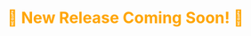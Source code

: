 <h1 align="center" style="color: orange;">🚀 New Release Coming Soon! 🚀</h1>

<!--
<h1 align="center" style="color: orange;">Spotify to Plex</h1>
[SCREENSHOTS]

A beautiful web application that you can use to sync your Spotify playlists with [Plex](https://plex.tv/). This application uses the data from Spotify (playlists or albums) and tries to find all the matching songs in Plex. With every playlists it gives you an overview of the songs that have been matched and how they have been matched. 

This project started because I'm using Home Assistant together with Plex and Sonos. During the week I'm listing to Spotify but in the evening and weekends Plex is more often used. Using this application I can automatically synchronise my Spotify songs with my Plex setup. 

Features
* Matching Spotify songs with Plex
* Imported automated personal playlists (e.g. Daylist)
* Export your missing songs (which could be used in [Tidal Media Downloader](https://github.com/yaronzz/Tidal-Media-Downloader))

Coming soon
* Automatically synchronise playlists or recent songs
* API route for dashboarding

Coming later
* Add albums / playlist by searching

------------

## Installation

Install the Spotify-to-Plex app using a docker container. Once up and running you will find the instance at http://[ipaddress]:9030. You can change the port number by setting the `PORT` environment variable.

### Spotify credentials

To import playlists you need Spotify API credentials to make the connection. You can get these credentials at the [Spotify Developer site](https://developer.spotify.com/). More information can also be found at the [Gettin started section](https://developer.spotify.com/documentation/web-api) of the documentation.

### Tidal credentials

If you want to match missing songs with Tidal you also need to use Tidal Credentials. To obtain your Tidal API client ID and client secret, you need to register for access to the Tidal API. Visit the [Tidal Developer Portal](https://developer.tidal.com/) to apply for API access and retrieve your credentials.

### Binding volume

All the data is stored in the `/app/config` folder, you need to add it as a volume for persistant storage.

```sh
docker run -d \
    -e PORT=9030 \
    -e TIDAL_API_CLIENT_ID=PASTE_YOUR_TIDAL_CLIENT_ID_HERE \
    -e SPOTIFY_API_CLIENT_SECRET=PASTE_YOUR_SPOTIFY_CLIENT_SECRET_HERE \
    -e SPOTIFY_API_REDIRECT_URI=http://[ipaddress]:9030/api/spotify/token \
    -e TIDAL_API_CLIENT_ID=PASTE_YOUR_TIDAL_CLIENT_ID_HERE \
    -e TIDAL_API_CLIENT_SECRET=PASTE_YOUR_TIDAL_CLIENT_SECRET_HERE \
    -e TIDAL_API_REDIRECT_URI=http://[ipaddress]:3000/api/tidal/token \
    -v /local/directory/:/app/config:rw \
    --name=spotify-to-plex \
    --network=host \
    --restart on-failure:4 \
    jjdenhertog/spotify-to-plex
```

### Portainer installation

Create a new stack with the following configuration when using portainer.

```yaml
version: '3.3'
services:
    spotify-to-plex:
        container_name: spotify-to-plex
        restart: unless-stopped
        volumes:
            - '/local/directory:/app/config'
        environment:
            - PORT=9030
            - SPOTIFY_API_CLIENT_ID=PASTE_YOUR_SPOTIFY_CLIENT_ID_HERE
            - SPOTIFY_API_CLIENT_SECRET=PASTE_YOUR_SPOTIFY_CLIENT_SECRET_HERE
            - SPOTIFY_API_REDIRECT_URI=http://[ipaddress]:9030/api/spotify/token
            - TIDAL_API_CLIENT_ID=PASTE_YOUR_TIDAL_CLIENT_ID_HERE
            - TIDAL_API_CLIENT_SECRET=PASTE_YOUR_TIDAL_CLIENT_SECRET_HERE
            - TIDAL_API_REDIRECT_URI=http://[ipaddress]:9030/api/tidal/token
        network_mode: "host"
        image: 'jjdenhertog/spotify-to-plex:latest'
```
------------

## Matching songs

To match songs with Plex I'm using [plex-music-searcher](https://github.com/jjdenhertog/plex-music-searcher). This tries to match songs as best as possible and taking different approaches. When a song can&apos;t be matched even though you have it, it&apos;s best to raise an issue so I can dive into it. When a song is found but it&apos;t not a perfect match you will see a warning.

When the matched song is indeed totally wrong, you can find more info by clicking on the warning. This tells you why the song was matched. You can use this information to raise an issue so I can look into it.

[INSERT IMAGE HERE]

## Creating Plex Playlists

With any imported playlist you have the option to create a playlist or update the existing playlist. In both options the playlists is completely rebuild, so any changes that you manually made to a playlist will also be removed.

### Changing the playlist name

To modify the name of the playlist you can click on the pen icon behind the playlist title and rename it to something else. 

## Speeding things up

Most API requests to Plex and Tidal take quite a while, that is why alot of data is cached. So when a song is matched once, it will not try to match it again. This means that when you reload an existing playlist it will only try to search for the missing song. 

Most requests are made in sets of 5 tracks at-a-time and also cached in that way. So you don't need to wait untill al tracks are searched for. When interrupting the process it will have stored any matches that were succesfully made.

### Removing cache

All cached data is stored in `track_links.json` in the data folder. When removing this file all previously matched tracks will be removed. The other option is to click on the refresh icon on the playlist screen. This will reload the current playlist but ignore any previously matched songs. 

[Screenshot]

## Large playlists

If you are syncing extremely large playlists (200+ songs) than you are prompted to use the `fast` search option. This will scan your library only with one search approach instead of multie. Find more information about this in [plex-music-searcher](https://github.com/jjdenhertog/plex-music-search).

For large playlists it's good to know that any matched songs are cached. So there is little harm to interrupting the proces. Any songs that were matched will be skipped the next time the synchronisation runs.

------------

## Synchronisation

You can use Spotify-to-Plex to automatically syncrhonise your playlists with Plex. While managing your playlists you have the option to enable automatic syncing and to set the interval in hours of how often the synchronisation should occur.

[Screenshot]

### Setup

You need to setup your own task to start the automatic synchronisation. To do this, you have two options: 
* Run the cornjob via commandline `npx ts-node --r tsconfig/paths/register cronjob/sync.ts`
* Call an API route `http://[ipaddress]:9030/api/sync`

### Logs

In the application you can find log entries for each time the synchronizaton took place - including the duration of each task. 

### Missing songs

The cronjob will automatically update all missing songs in two text files `spotify_missing_songs.txt` and `tidal_missing_songs.txt`. You can do this to easily see which songs are not in your Plex environment. The Tidal songs are also structured in such a way that it could be used in [Tidal Media Downloader](https://github.com/yaronzz/Tidal-Media-Downloader). [Disclaimer](https://github.com/yaronzz/Tidal-Media-Downloader?tab=readme-ov-file#-disclaimer).

------------

## Support This Open-Source Project ❤️

If you appreciate my work, consider starring this repository or making a donation to support ongoing development. Your support means the world to me—thank you!

[![Buy Me a Coffee](https://www.buymeacoffee.com/assets/img/custom_images/orange_img.png)](https://www.buymeacoffee.com/jjdenhertog)

Are you a developer and have some free time on your hand? It would be great if you can help me maintain and improve this library.


-->
